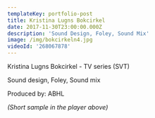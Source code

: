 ```yaml
---
templateKey: portfolio-post
title: Kristina Lugns Bokcirkel
date: 2017-11-30T23:00:00.000Z
description: 'Sound Design, Foley, Sound Mix'
image: /img/bokcirkeln4.jpg
videoId: '268067878'
---
```

Kristina Lugns Bokcirkel - TV series (SVT)

Sound design, Foley, Sound mix

Produced by: ABHL

_(Short sample in the player above)_
